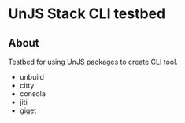 # UnJS Stack CLI testbed

## About

Testbed for using UnJS packages to create CLI tool.

- unbuild
- citty
- consola
- jiti
- giget
